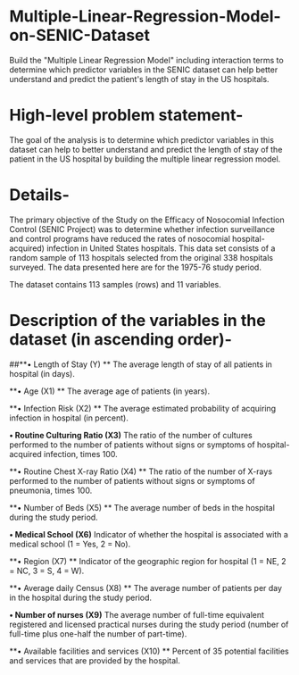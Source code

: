 # Multiple-Linear-Regression-Model-on-SENIC-Dataset
Build the "Multiple Linear Regression Model" including interaction terms to determine which predictor variables in the SENIC dataset can help better understand and
predict the patient's length of stay in the US hospitals.


# High-level problem statement-
The goal of the analysis is to determine which predictor variables in this dataset can help to better understand and predict the length of stay of the patient in the US 
hospital by building the multiple linear regression model.

# Details-
The primary objective of the Study on the Efficacy of Nosocomial Infection Control (SENIC Project) was to determine whether infection surveillance and control programs 
have reduced the rates of nosocomial hospital-acquired) infection in United States hospitals. This data set consists of a random sample of 113 hospitals selected from the
original 338 hospitals surveyed. The data presented here are for the 1975-76 study period.    

The dataset contains 113 samples (rows) and 11 variables.



# Description of the variables in the dataset (in ascending order)-
##**• Length of Stay (Y) **
The average length of stay of all patients in hospital (in days). 

**• Age (X1) **
The average age of patients (in years). 

**• Infection Risk (X2) **
The average estimated probability of acquiring infection in hospital (in percent). 

**• Routine Culturing Ratio (X3)** 
The ratio of the number of cultures performed to the number of patients without signs or symptoms of hospital-acquired infection, times 100. 

**• Routine Chest X-ray Ratio (X4) **
The ratio of the number of X-rays performed to the number of patients without signs or symptoms of pneumonia, times 100. 

**• Number of Beds (X5) **
The average number of beds in the hospital during the study period. 

**• Medical School (X6)** 
Indicator of whether the hospital is associated with a medical school (1 = Yes, 2 = No). 

**• Region (X7) **
Indicator of the geographic region for hospital (1 = NE, 2 = NC, 3 = S, 4 = W). 

**• Average daily Census (X8) **
The average number of patients per day in the hospital during the study period. 

**• Number of nurses (X9)** 
The average number of full-time equivalent registered and licensed practical nurses during the study period (number of full-time plus one-half the number of part-time). 

**• Available facilities and services (X10) **
Percent of 35 potential facilities and services that are provided by the hospital.

